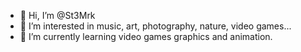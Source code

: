 - 👋 Hi, I’m @St3Mrk
- 👀 I’m interested in music, art, photography, nature, video games...
- 🌱 I’m currently learning video games graphics and animation.
<!--- 💞️ I’m looking to collaborate on ... 
- 📫 How to reach me ... -->

<!---
St3Mrk/St3Mrk is a ✨ special ✨ repository because its `README.md` (this file) appears on your GitHub profile.
You can click the Preview link to take a look at your changes.
--->
